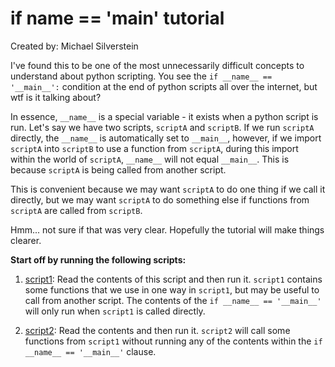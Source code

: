 # if __name__ == '__main__' tutorial
Created by: Michael Silverstein

I've found this to be one of the most unnecessarily difficult concepts to understand about python scripting. You see the 
`if __name__ == '__main__':` condition at the end of python scripts all over the internet, but wtf is it talking about?

In essence, `__name__` is a special variable - it exists when a python script is run. Let's say we have two scripts, 
`scriptA` and `scriptB`. If we run `scriptA` directly, the `__name__` is automatically set to `__main__`, however,
if we import `scriptA` into `scriptB` to use a function from `scriptA`, during this import within the world of `scriptA`,
 `__name__` will not equal `__main__`. This is because `scriptA` is being called from another script. 
 
 This is convenient because we may want `scriptA` to do one thing if we call it directly, but we may want `scriptA` to 
 do something else if functions from `scriptA` are called from `scriptB`.
 
 Hmm... not sure if that was very clear. Hopefully the tutorial will make things clearer. 
 
 **Start off by running the following scripts:**
1. [script1](): Read the contents of this script and then run it. `script1` contains some functions that we use in one way
in `script1`, but may be useful to call from another script. The contents of the `if __name__ == '__main__'` will only 
run when `script1` is called directly.

2. [script2](): Read the contents and then run it. `script2` will call some functions from `script1` without running any
of the contents within the `if __name__ == '__main__'` clause.